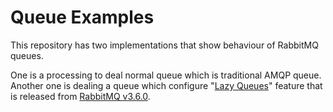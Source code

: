 Queue Examples
==============

This repository has two implementations that show behaviour of RabbitMQ queues.

One is a processing to deal normal queue which is traditional AMQP queue.
Another one is dealing a queue which configure "[Lazy Queues](https://www.rabbitmq.com/lazy-queues.html)" feature that is released from [RabbitMQ v3.6.0](https://github.com/rabbitmq/rabbitmq-server/releases/tag/rabbitmq_v3_6_0).
